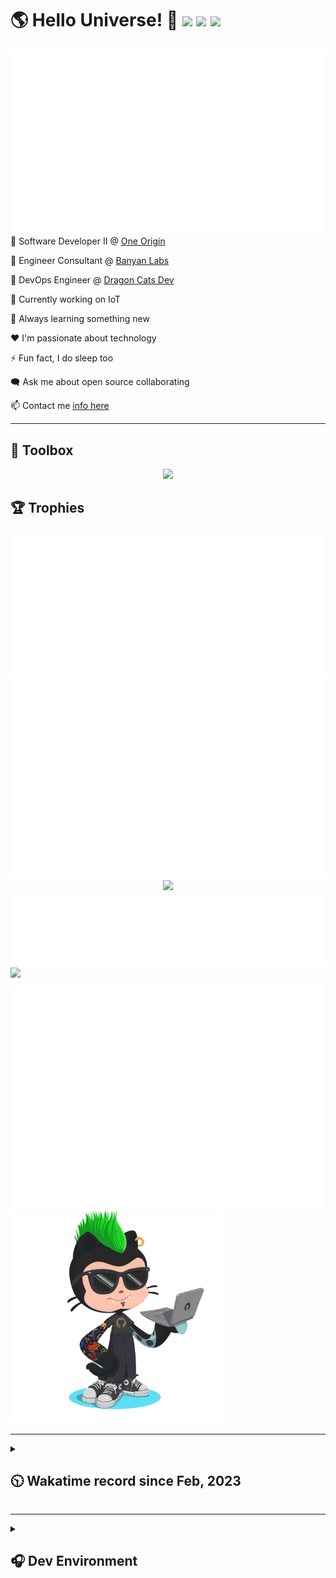 <h1>🌎 Hello Universe! 👋
<img src='https://wakatime.com/badge/user/a61fe4dd-5464-48ee-825a-134d74f90884.svg?style=flat-square'>
<img src='https://api.visitorbadge.io/api/visitors?path=https%3A%2F%2Fgithub.com%2Fjmclain-origin&countColor=&style=flat-square' height='22'>
<img src='https://img.shields.io/github/followers/jmclain-origin?label=Followers&style=flat-square' height='22'>
</h1>

<img align='right' src='./assets/metrics.base.svg'>

💼 Software Developer II @ [One Origin](https://oneorigin.us/)

💼 Engineer Consultant @ [Banyan Labs](https://banyanlabs.io/)

💼 DevOps Engineer @ [Dragon Cats Dev](https://DragonCats.dev/ "visit")

🔭 Currently working on IoT

🌱 Always learning something new

❤️ I'm passionate about technology

⚡ Fun fact, I do sleep too

🗨️ Ask me about open source collaborating

📫 Contact me [info here](https://www.joshmclain.com/#contact)

---

## 🧰 Toolbox

<p align="center">
  <a href="https://skillicons.dev">
    <img src="https://skillicons.dev/icons?i=md,html,css,js,regex,sass,tailwind,ts,react,styledcomponents,redux,next,gatsby,remix,vue,nuxt,nodejs,express,mongodb,jest,webpack,vite,rollup,docker,nginx,aws,heroku,vercel,netlify,linux,bash,powershell,vim,git,githubactions,github,gitlab,vscode,idea,maven,gradle,java,spring&theme=dark" />
  </a>
</p>

## 🏆 Trophies

<div align='center'>
<img src='./assets/metrics.plugin.achievements.compact.svg'>
<img src='./assets/metrics.plugin.habits.charts.svg'>
<img src='https://github-profile-trophy.vercel.app/?username=jmclain-origin&theme=darkhub&no-frame=true&margin-w=10'>
</div>

<div align=''>
<img src='./assets/metrics.plugin.habits.facts.svg'>
<img src='https://streak-stats.demolab.com?user=jmclain-origin&theme=dark' width='340'>
<div>
</div>

<img src='./assets/metrics.plugin.wakatime.svg'>
<img src='./assets/octocat.png' width='340'>
<!-- <img src='./assets/metrics.plugin.code.svg'> -->
</div>

---

<details>
<summary>

## 🕥 Wakatime record since Feb, 2023

</summary>

<!--START_SECTION:waka-->
![Code Time](http://img.shields.io/badge/Code%20Time-447%20hrs%2025%20mins-blue)

![Profile Views](http://img.shields.io/badge/Profile%20Views-1-blue)

**🐱 My GitHub Data** 

> 📦 136.4 kB Used in GitHub's Storage 
 > 
> 🏆 633 Contributions in the Year 2023
 > 
> 🚫 Not Opted to Hire
 > 
> 📜 21 Public Repositories 
 > 
> 🔑 25 Private Repositories 
 > 
**I'm an Early 🐤** 

```text
🌞 Morning                1558 commits        ██████░░░░░░░░░░░░░░░░░░░   22.28 % 
🌆 Daytime                2746 commits        ██████████░░░░░░░░░░░░░░░   39.26 % 
🌃 Evening                1832 commits        ███████░░░░░░░░░░░░░░░░░░   26.19 % 
🌙 Night                  858 commits         ███░░░░░░░░░░░░░░░░░░░░░░   12.27 % 
```
📅 **I'm Most Productive on Monday** 

```text
Monday                   1453 commits        █████░░░░░░░░░░░░░░░░░░░░   20.77 % 
Tuesday                  1209 commits        ████░░░░░░░░░░░░░░░░░░░░░   17.29 % 
Wednesday                1309 commits        █████░░░░░░░░░░░░░░░░░░░░   18.72 % 
Thursday                 606 commits         ██░░░░░░░░░░░░░░░░░░░░░░░   08.66 % 
Friday                   980 commits         ████░░░░░░░░░░░░░░░░░░░░░   14.01 % 
Saturday                 808 commits         ███░░░░░░░░░░░░░░░░░░░░░░   11.55 % 
Sunday                   629 commits         ██░░░░░░░░░░░░░░░░░░░░░░░   08.99 % 
```


📊 **This Week I Spent My Time On** 

```text
🕑︎ Time Zone: America/Phoenix

💬 Programming Languages: 
TypeScript               4 hrs 33 mins       ██████████░░░░░░░░░░░░░░░   39.26 % 
Java                     3 hrs 26 mins       ███████░░░░░░░░░░░░░░░░░░   29.55 % 
JavaScript               1 hr 50 mins        ████░░░░░░░░░░░░░░░░░░░░░   15.91 % 
CSS                      39 mins             █░░░░░░░░░░░░░░░░░░░░░░░░   05.70 % 
Properties               17 mins             █░░░░░░░░░░░░░░░░░░░░░░░░   02.47 % 

🔥 Editors: 
IntelliJ                 7 hrs 22 mins       ████████████████░░░░░░░░░   63.51 % 
VS Code                  4 hrs 14 mins       █████████░░░░░░░░░░░░░░░░   36.49 % 

💻 Operating System: 
Mac                      11 hrs 21 mins      ████████████████████████░   97.72 % 
Windows                  15 mins             █░░░░░░░░░░░░░░░░░░░░░░░░   02.28 % 
```

**I Mostly Code in JavaScript** 

```text
TypeScript               16 repos            ███████░░░░░░░░░░░░░░░░░░   28.57 % 
CSS                      4 repos             ██░░░░░░░░░░░░░░░░░░░░░░░   07.14 % 
Java                     3 repos             █░░░░░░░░░░░░░░░░░░░░░░░░   05.36 % 
Dockerfile               1 repo              ░░░░░░░░░░░░░░░░░░░░░░░░░   01.79 % 
Vue                      1 repo              ░░░░░░░░░░░░░░░░░░░░░░░░░   01.79 % 
```




 Last Updated on 04/07/2023 18:39:17 UTC
<!--END_SECTION:waka-->

</details>

---

<details>
<summary>

## 🎧 Dev Environment

</summary>

> ### _I'm not a player 🐱 I just code a lot..._

<div align='center'>
<img src='https://spotify-github-profile.vercel.app/api/view?uid=31knnovcfatt7mqmu6yaa5htulxi&cover_image=true&theme=default&show_offline=false&background_color=121212' width='420'>
<img src='https://spotify-recently-played-readme.vercel.app/api?user=31knnovcfatt7mqmu6yaa5htulxi&width=400&count=10'>
</div>
</details>

<!-- ## Memes

who doesn't love memes?

![obi one](./assets/unfilimar_obi.jpg) -->

<!-- <div align='center'>
<img src='https://www.data-card-for-spotify.com/api/card?user_id=31knnovcfatt7mqmu6yaa5htulxi&hide_playing=1&hide_recents=1&limit=10&custom_title=jmclain-origin%20Spotify%20Data'>
</div> -->
